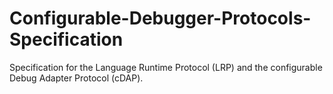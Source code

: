 # Configurable-Debugger-Protocols-Specification
 Specification for the Language Runtime Protocol (LRP) and the configurable Debug Adapter Protocol (cDAP). 
